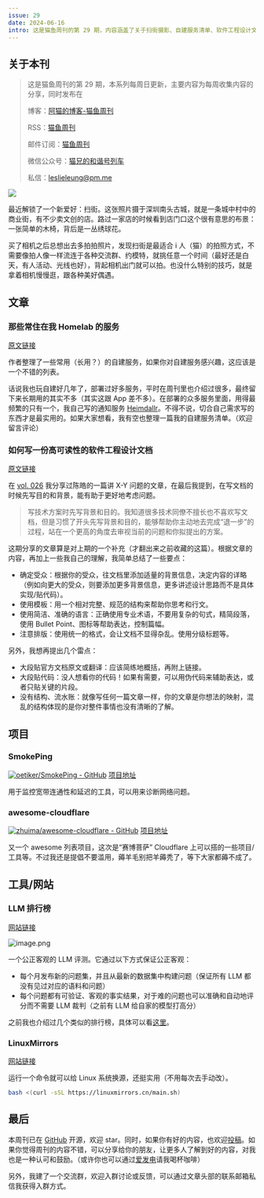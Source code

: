 ```yaml
---
issue: 29
date: 2024-06-16
intro: 这是猫鱼周刊的第 29 期，内容涵盖了关于扫街摄影、自建服务清单、软件工程设计文档的技巧、SmokePing和awesome-cloudflare项目介绍以及LLM排行榜和Linux镜像源的工具和网站推荐。
---
```


## 关于本刊

> 这是猫鱼周刊的第 29 期，本系列每周日更新，主要内容为每周收集内容的分享，同时发布在
>
> 博客：[阿猫的博客-猫鱼周刊](https://ameow.xyz/categories/weekly)
>
> RSS：[猫鱼周刊](https://ameow.xyz/feed/categories/weekly.xml)
>
> 邮件订阅：[猫鱼周刊](https://quail.ink/ameow)
>
> 微信公众号：[猫兄的和谐号列车](http://img.ameow.xyz/202401141448662.png)
>
> 私信：[leslieleung@pm.me](mailto:leslieleung@pm.me)

![](https://img.ameow.xyz/202406160012067.jpeg)

最近解锁了一个新爱好：扫街。这张照片摄于深圳南头古城，就是一条城中村中的商业街，有不少卖文创的店。路过一家店的时候看到店门口这个很有意思的布景：一张简单的木椅，背后是一丛绣球花。

买了相机之后总想出去多拍拍照片，发现扫街是最适合 i 人（猫）的拍照方式，不需要像拍人像一样流连于各种交流群、约模特，就挑任意一个时间（最好还是白天，有人活动、光线也好），背起相机出门就可以拍。也没什么特别的技巧，就是拿着相机慢慢逛，跟各种美好偶遇。

## 文章

### 那些常住在我 Homelab 的服务

[原文链接](https://chi.miantiao.me/posts/homelab-services/)

作者整理了一些常用（长用？）的自建服务，如果你对自建服务感兴趣，这应该是一个不错的列表。

话说我也玩自建好几年了，部署过好多服务，平时在周刊里也介绍过很多，最终留下来长期用的其实不多（其实这跟 App 差不多）。在部署的众多服务里面，用得最频繁的只有一个，我自己写的通知服务 [Heimdallr](https://github.com/LeslieLeung/heimdallr)。不得不说，切合自己需求写的东西才是最实用的。如果大家想看，我有空也整理一篇我的自建服务清单。（欢迎留言评论）

### 如何写一份高可读性的软件工程设计文档

[原文链接](https://mp.weixin.qq.com/s/-qXlbPt25-8aZAtCCxh1MQ)

在 [vol. 026](https://ameow.xyz/archives/weekly-026#X-Y-Problem) 我分享过陈皓的一篇讲 X-Y 问题的文章，在最后我提到，在写文档的时候先写目的和背景，能有助于更好地考虑问题。

> 写技术方案时先写背景和目的。我知道很多技术同僚不擅长也不喜欢写文档，但是习惯了开头先写背景和目的，能够帮助你主动地去完成“退一步”的过程，站在一个更高的角度去审视当前的问题和你拟提出的方案。

这期分享的文章算是对上期的一个补充（才翻出来之前收藏的这篇）。根据文章的内容，再加上一些我自己的理解，我简单总结了一些要点：

- 确定受众：根据你的受众，往文档里添加适量的背景信息，决定内容的详略（例如向更大的受众，则要添加更多背景信息，更多讲述设计思路而不是具体实现/贴代码）。
- 使用模板：用一个相对完整、规范的结构来帮助你思考和行文。
- 使用简洁、准确的语言：正确使用专业术语，不要用复杂的句式，精简段落，使用 Bullet Point、图标等帮助表达，控制篇幅。
- 注意排版：使用统一的格式，会让文档不显得杂乱。使用分级标题等。

另外，我想再提出几个雷点：

- 大段贴官方文档原文或翻译：应该简练地概括，再附上链接。
- 大段贴代码：没人想看你的代码！如果有需要，可以用伪代码来辅助表达，或者只贴关键的片段。
- 没有结构、流水账：就像写任何一篇文章一样，你的文章是你想法的映射，混乱的结构体现的是你对整件事情也没有清晰的了解。

## 项目

### SmokePing

[![oetiker/SmokePing - GitHub](https://gh-card.dev/repos/oetiker/SmokePing.svg)](https://github.com/oetiker/SmokePing)
[项目地址](https://github.com/oetiker/SmokePing)

用于监控宽带连通性和延迟的工具，可以用来诊断网络问题。

### awesome-cloudflare

[![zhuima/awesome-cloudflare - GitHub](https://gh-card.dev/repos/zhuima/awesome-cloudflare.svg)](https://github.com/zhuima/awesome-cloudflare)
[项目地址](https://github.com/zhuima/awesome-cloudflare)

又一个 awesome 列表项目，这次是“赛博菩萨” Cloudflare 上可以搭的一些项目/工具等。不过我还是提倡不要滥用，薅羊毛别把羊薅秃了，等下大家都薅不成了。

## 工具/网站

### LLM 排行榜

[网站链接](https://livebench.ai)

![image.png](https://img.ameow.xyz/202406160100585.png)

一个公正客观的 LLM 评测。它通过以下方式保证公正客观：

- 每个月发布新的问题集，并且从最新的数据集中构建问题（保证所有 LLM 都没有见过对应的语料和问题）
- 每个问题都有可验证、客观的事实结果，对于难的问题也可以准确和自动地评分而不需要 LLM 裁判（之前有 LLM 给自家的模型打高分）

之前我也介绍过几个类似的排行榜，具体可以看[这里](https://ameow.xyz/docs/aigc/llm/leaderboards)。

### LinuxMirrors

[网站链接](https://linuxmirrors.cn/)

运行一个命令就可以给 Linux 系统换源，还挺实用（不用每次去手动改）。

```bash
bash <(curl -sSL https://linuxmirrors.cn/main.sh)
```

## 最后

本周刊已在 [GitHub](https://github.com/LeslieLeung/cat-fish-weekly) 开源，欢迎 star。同时，如果你有好的内容，也欢迎[投稿](https://github.com/LeslieLeung/cat-fish-weekly/issues/new?assignees=LeslieLeung&labels=&projects=&template=recommendations.md)。如果你觉得周刊的内容不错，可以分享给你的朋友，让更多人了解到好的内容，对我也是一种认可和鼓励。（或许你也可以通过[爱发电](https://afdian.net/a/3verest)请我喝杯咖啡）

另外，我建了一个交流群，欢迎入群讨论或反馈，可以通过文章头部的联系邮箱私信我获得入群方式。
